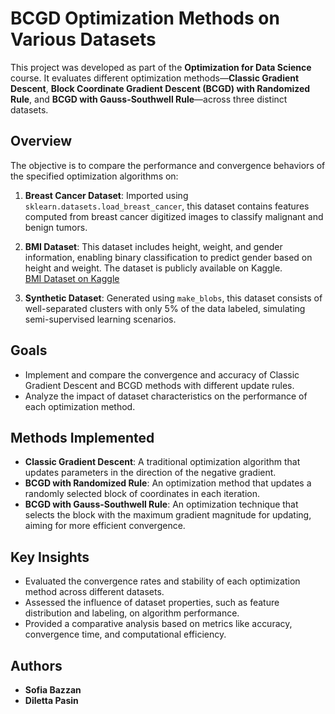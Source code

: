 # **BCGD Optimization Methods on Various Datasets**

This project was developed as part of the **Optimization for Data Science** course. It evaluates different optimization methods—**Classic Gradient Descent**, **Block Coordinate Gradient Descent (BCGD) with Randomized Rule**, and **BCGD with Gauss-Southwell Rule**—across three distinct datasets.

## **Overview**

The objective is to compare the performance and convergence behaviors of the specified optimization algorithms on:

1. **Breast Cancer Dataset**: Imported using `sklearn.datasets.load_breast_cancer`, this dataset contains features computed from breast cancer digitized images to classify malignant and benign tumors.

2. **BMI Dataset**: This dataset includes height, weight, and gender information, enabling binary classification to predict gender based on height and weight. The dataset is publicly available on Kaggle.  
   [BMI Dataset on Kaggle](https://www.kaggle.com/datasets/yasserh/bmidataset?utm_source=chatgpt.com)

3. **Synthetic Dataset**: Generated using `make_blobs`, this dataset consists of well-separated clusters with only 5% of the data labeled, simulating semi-supervised learning scenarios.

## **Goals**

- Implement and compare the convergence and accuracy of Classic Gradient Descent and BCGD methods with different update rules.
- Analyze the impact of dataset characteristics on the performance of each optimization method.

## **Methods Implemented**

- **Classic Gradient Descent**: A traditional optimization algorithm that updates parameters in the direction of the negative gradient.
- **BCGD with Randomized Rule**: An optimization method that updates a randomly selected block of coordinates in each iteration.
- **BCGD with Gauss-Southwell Rule**: An optimization technique that selects the block with the maximum gradient magnitude for updating, aiming for more efficient convergence.

## **Key Insights**

- Evaluated the convergence rates and stability of each optimization method across different datasets.
- Assessed the influence of dataset properties, such as feature distribution and labeling, on algorithm performance.
- Provided a comparative analysis based on metrics like accuracy, convergence time, and computational efficiency.

## **Authors**

- **Sofia Bazzan**
- **Diletta Pasin**

